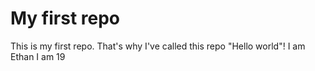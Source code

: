 # My first repo
This is my first repo. That's why I've called this repo "Hello world"!
I am Ethan I am 19
